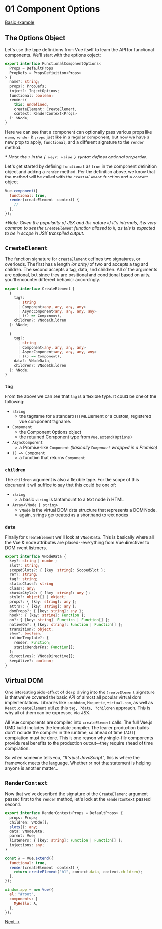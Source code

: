 # 01 Component Options

[Basic example](http://localhost:3000/01.html)

## The Options Object

Let's use the type definitions from Vue itself to learn the API for functional
components. We'll start with the options object:

```ts
export interface FunctionalComponentOptions<
  Props = DefaultProps,
  PropDefs = PropsDefinition<Props>
> {
  name?: string;
  props?: PropDefs;
  inject?: InjectOptions;
  functional: boolean;
  render?(
    this: undefined,
    createElement: CreateElement,
    context: RenderContext<Props>
  ): VNode;
}
```

Here we can see that a component can optionally pass various props like `name`,
`render` & `props` just like in a regular component, but now we have a new prop
to apply, `functional`, and a different signature to the `render` method.

_\* Note: the `?` in the `{ key?: value }` syntax defines optional properties._

Let's get started by defining `functional` as `true` in the component definition
object and adding a `render` method. Per the definition above, we know that the
method will be called with the `createElement` function and a `context` object.

```js
Vue.component({
  functional: true,
  render(createElement, context) {
    //
  },
});
```

_\*Note: Given the popularity of JSX and the nature of it's internals, it is
very common to see the `CreateElement` function aliased to `h`, as this is
expected to be in scope in JSX transpiled output._

## `CreateElement`

The function signature for `createElement` defines two signatures, or overloads.
The first has a length _(or arity)_ of two and accepts a tag and children. The
second accepts a tag, data, and children. All of the arguments are optional, but
since they are positional and conditional based on arity, you'll encounter
different behavior accordingly.

```ts
export interface CreateElement {
  (
    tag?:
      | string
      | Component<any, any, any, any>
      | AsyncComponent<any, any, any, any>
      | (() => Component),
    children?: VNodeChildren
  ): VNode;

  (
    tag?:
      | string
      | Component<any, any, any, any>
      | AsyncComponent<any, any, any, any>
      | (() => Component),
    data?: VNodeData,
    children?: VNodeChildren
  ): VNode;
}
```

### `tag`

From the above we can see that `tag` is a flexible type. It could be one of the
following:

* `string`
  * the tagname for a standard HTMLElement or a custom, registered vue component
    tagname.
* `Component`
  * the Component Options object
  * the returned Component type from `Vue.extend(Options)`
* `AsyncComponent`
  * a Promise-like `Component` _(basically `Component` wrapped in a Promise)_
* `() => Component`
  * a function that returns `Component`

### `children`

The `children` argument is also a flexible type. For the scope of this document
it will suffice to say that this could be one of:

* `string`
  * a basic `string` is tantamount to a text node in HTML
* `Array<VNode | string>`
  * `VNode` is the virtual DOM data structure that represents a DOM Node.
  * again, strings get treated as a shorthand to text nodes

### `data`

Finally for `CreateElement` we'll look at `VNodeData`. This is basically where
all the Vue & node attributes are placed--everything from Vue directives to DOM
event listeners.

```ts
export interface VNodeData {
  key?: string | number;
  slot?: string;
  scopedSlots?: { [key: string]: ScopedSlot };
  ref?: string;
  tag?: string;
  staticClass?: string;
  class?: any;
  staticStyle?: { [key: string]: any };
  style?: object[] | object;
  props?: { [key: string]: any };
  attrs?: { [key: string]: any };
  domProps?: { [key: string]: any };
  hook?: { [key: string]: Function };
  on?: { [key: string]: Function | Function[] };
  nativeOn?: { [key: string]: Function | Function[] };
  transition?: object;
  show?: boolean;
  inlineTemplate?: {
    render: Function;
    staticRenderFns: Function[];
  };
  directives?: VNodeDirective[];
  keepAlive?: boolean;
}
```

## Virtual DOM

One interesting side-effect of deep diving into the `CreateElement` signature is
that we've covered the basic API of almost all popular virtual dom
implementations. Libraries like `snabbdom`, `Maquette`, `virtual-dom`, as well
as `React.createElement` utilize this `tag, ?data, ?children` approach. This is
why all of them can be expressed via JSX.

All Vue components are compiled into `createElement` calls. The full Vue.js UMD
build includes the template compiler. The leaner production builds don't include
the compiler in the runtime, so ahead of time (AOT) compilation must be done. This is
one reason why single-file components provide real benefits to the production
output--they require ahead of time compilation.

So when someone tells you, _"It's just JavaScript"_, this is where the framework
meets the language. Whether or not that statement is helping anyone is another
matter...

## `RenderContext`

Now that we've described the signature of the `CreateElement` argument passed
first to the `render` method, let's look at the `RenderContext` passed second.

```ts
export interface RenderContext<Props = DefaultProps> {
  props: Props;
  children: VNode[];
  slots(): any;
  data: VNodeData;
  parent: Vue;
  listeners: { [key: string]: Function | Function[] };
  injections: any;
}
```

```js
const λ = Vue.extend({
  functional: true,
  render(createElement, context) {
    return createElement("h1", context.data, context.children);
  },
});

window.app = new Vue({
  el: "#root",
  components: {
    MyHello: λ,
  },
});
```

[Next &rarr;](./example-02.md)
